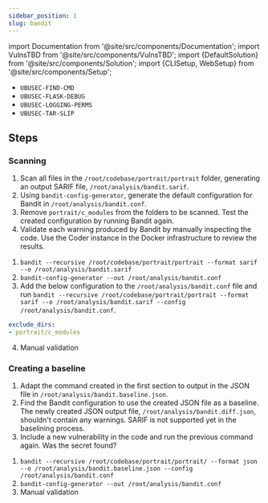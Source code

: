 ```yaml
---
sidebar_position: 1
slug: bandit
---
```


import Documentation from '@site/src/components/Documentation';
import VulnsTBD from '@site/src/components/VulnsTBD';
import {DefaultSolution} from '@site/src/components/Solution';
import {CLISetup, WebSetup} from '@site/src/components/Setup';

<VulnsTBD>

- `UBUSEC-FIND-CMD`
- `UBUSEC-FLASK-DEBUG`
- `UBUSEC-LOGGING-PERMS`
- `UBUSEC-TAR-SLIP`

</VulnsTBD>

<CLISetup software="Bandit" profile="static-analysis" container="static-analysers"/>

<WebSetup software="Coder" profile="static-analysis" link="http://127.0.0.1:8002" credentials="oss-fortress"/>

<Documentation software="Bandit" link="https://bandit.readthedocs.io/en/latest/index.html"/>

## Steps

### Scanning

1. Scan all files in the `/root/codebase/portrait/portrait` folder, generating an output SARIF file, `/root/analysis/bandit.sarif`.
2. Using `bandit-config-generator`, generate the default configuration for Bandit in `/root/analysis/bandit.conf`.
3. Remove `portrait/c_modules` from the folders to be scanned. Test the created configuration by running Bandit again.
4. Validate each warning produced by Bandit by manually inspecting the code. Use the Coder instance in the Docker infrastructure to review the results.

<DefaultSolution>

1. `bandit --recursive /root/codebase/portrait/portrait --format sarif --o /root/analysis/bandit.sarif`
2. `bandit-config-generator --out /root/analysis/bandit.conf`
3. Add the below configuration to the `/root/analysis/bandit.conf` file and run `bandit --recursive /root/codebase/portrait/portrait --format sarif --o /root/analysis/bandit.sarif --config /root/analysis/bandit.conf`.

```yaml
exclude_dirs:
- portrait/c_modules
```

4. Manual validation

</DefaultSolution>

### Creating a baseline

1. Adapt the command created in the first section to output in the JSON file in `/root/analysis/bandit.baseline.json`.
2. Find the Bandit configuration to use the created JSON file as a baseline. The newly created JSON output file, `/root/analysis/bandit.diff.json`, shouldn't contain any warnings. SARIF is not supported yet in the baselining process.
3. Include a new vulnerability in the code and run the previous command again. Was the secret found?

<DefaultSolution>

1. `bandit --recursive /root/codebase/portrait/portrait/ --format json --o /root/analysis/bandit.baseline.json --config /root/analysis/bandit.conf`
2. `bandit-config-generator --out /root/analysis/bandit.conf`
3. Manual validation

</DefaultSolution>